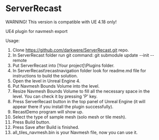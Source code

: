 # ServerRecast

WARNING! This version is compatible with UE 4.18 only!

UE4 plugin for navmesh export

Usage:

1. Clone https://github.com/darkwere/ServerRecast.git repo.
2. In ServerRecast folder run git command: git submodule update --init --remote
3. Put ServerRecast into [Your project]\Plugins folder.
4. In ServerRecast\recastnavigation folder look for readme.md file for instructions to build the solution.
5. Open the level in Unreal Engine 4.
6. Put Navmesh Bounds Volume into the level.
7. Resize Navmesh Bounds Volume to fill all the necessary space in the level. You can check it by pressing 'P' key.
8. Press ServerRecast button in the top panel of Unreal Engine (it will appear there if you install the plugin successfully).
9. RecastDemo program will show up.
10. Select the type of sample mesh (solo mesh or tile mesh).
11. Press Build button.
12. Press Save after Build is finished.
13. all_tiles_navmesh.bin is your Navmesh file, now you can use it.

